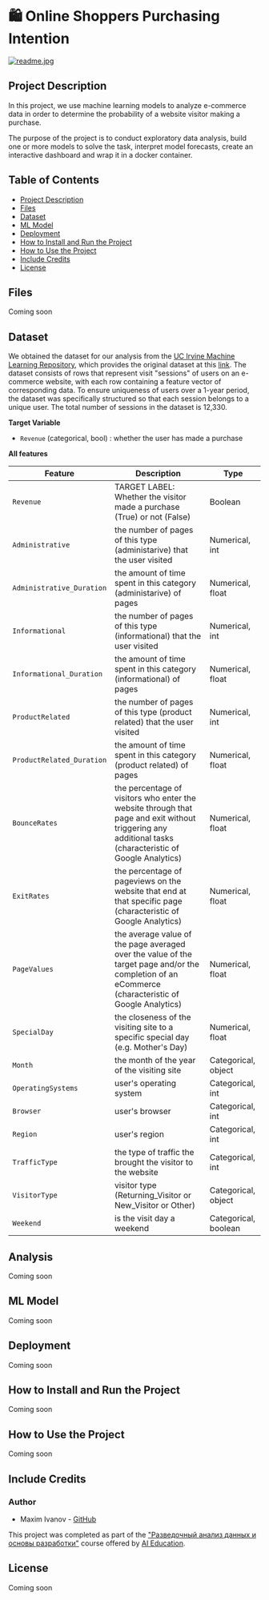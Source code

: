 # 🛍️ Online Shoppers Purchasing Intention
[![readme.jpg](https://anopic.ag/WvbX82bzV78Bf6eN2rSZr9hhPvu3mD85D4YeV5PB.jpg)](https://anopic.ag/WvbX82bzV78Bf6eN2rSZr9hhPvu3mD85D4YeV5PB.jpg)

## Project Description
In this project, we use machine learning models to analyze e-commerce data in order to determine the probability of a website visitor making a purchase.

The purpose of the project is to conduct exploratory data analysis, build one or more models to solve the task, interpret model forecasts, create an interactive dashboard and wrap it in a docker container.

## Table of Contents

- [Project Description](#project-description)
- [Files](#files)
- [Dataset](#dataset)
- [ML Model](#ml-model)
- [Deployment](#deployment)
- [How to Install and Run the Project](#how-to-install-and-run-the-project)
- [How to Use the Project](#how-to-use-the-project)
- [Include Credits](#include-credits)
- [License](#license)

## Files
Coming soon

## Dataset
We obtained the dataset for our analysis from the [UC Irvine Machine Learning Repository](https://archive-beta.ics.uci.edu/), which provides the original dataset at this [link](https://archive-beta.ics.uci.edu/ml/datasets/online+shoppers+purchasing+intention+dataset).
The dataset consists of rows that represent visit "sessions" of users on an e-commerce website, with each row containing a feature vector of corresponding data. To ensure uniqueness of users over a 1-year period, the dataset was specifically structured so that each session belongs to a unique user. The total number of sessions in the dataset is 12,330.


**Target Variable**
- `Revenue` (categorical, bool) : whether the user has made a purchase

**All features**

| Feature                   | Description                                                                                                | Type             |
|---------------------------|------------------------------------------------------------------------------------------------------------|------------------|
| `Revenue`                 | TARGET LABEL: Whether the visitor made a purchase (True) or not (False)                                    | Boolean          |
| `Administrative`          | the number of pages of this type (administarive) that the user visited                                     | Numerical, int   |
| `Administrative_Duration` | the amount of time spent in this category (administarive) of pages                                         | Numerical, float |
| `Informational`           | the number of pages of this type (informational) that the user visited                                     | Numerical, int   |
| `Informational_Duration`  | the amount of time spent in this category (informational) of pages                                         | Numerical, float |
| `ProductRelated`          | the number of pages of this type (product related) that the user visited                                   | Numerical, int   |
| `ProductRelated_Duration` | the amount of time spent in this category (product related) of pages                                       | Numerical, float |
| `BounceRates`             | the percentage of visitors who enter the website through that page and exit without triggering any additional tasks (characteristic of Google Analytics)                  | Numerical, float |
| `ExitRates`               | the percentage of pageviews on the website that end at that specific page (characteristic of Google Analytics)                    | Numerical, float  |
| `PageValues`              | the average value of the page averaged over the value of the target page and/or the completion of an eCommerce (characteristic of Google Analytics)                    | Numerical, float |
| `SpecialDay`              | the closeness of the visiting site to a specific special day (e.g. Mother's Day)                           | Numerical, float |
| `Month`                   | the month of the year of the visiting site                                                                 | Categorical, object |
| `OperatingSystems`        | user's operating system                                                                                    | Categorical, int |
| `Browser`                 | user's browser                                                                                             | Categorical, int |
| `Region`                  | user's region                                                                                              | Categorical, int |
| `TrafficType`             | the type of traffic the brought the visitor to the website                                                 | Categorical, int |
| `VisitorType`             | visitor type (Returning_Visitor or New_Visitor or Other)                                                   | Categorical, object |
| `Weekend`                 | is the visit day a weekend                                                                                 | Categorical, boolean |

## Analysis
Coming soon

## ML Model
Coming soon

## Deployment
Coming soon

## How to Install and Run the Project
Coming soon

## How to Use the Project
Coming soon

## Include Credits

### Author
- Maxim Ivanov - [GitHub](https://github.com/moxeeem)

This project was completed as part of the ["Разведочный анализ данных и основы разработки"](https://stepik.org/course/177213) course offered by [AI Education](https://stepik.org/users/628121134).

## License
Coming soon
